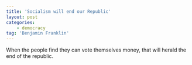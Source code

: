 ```yaml
---
title: 'Socialism will end our Republic'
layout: post
categories:
    - democracy
tag: 'Benjamin Franklin'
---
```


When the people find they can vote themselves money, that will herald the end of the republic.